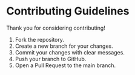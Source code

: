# Contributing Guidelines

Thank you for considering contributing!  

1. Fork the repository.  
2. Create a new branch for your changes.  
3. Commit your changes with clear messages.  
4. Push your branch to GitHub.  
5. Open a Pull Request to the main branch.  
